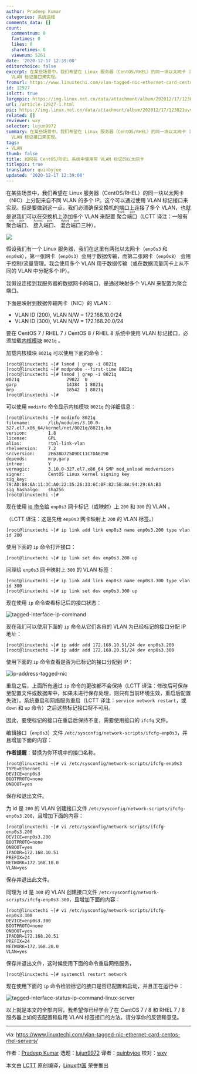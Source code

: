 ```yaml
---
author: Pradeep Kumar
categories: 系统运维
comments_data: []
count:
  commentnum: 0
  favtimes: 0
  likes: 0
  sharetimes: 0
  viewnum: 5261
date: '2020-12-17 12:39:00'
editorchoice: false
excerpt: 在某些场景中，我们希望在 Linux 服务器（CentOS/RHEL）的同一块以太网卡（NIC）上分配来自不同 VLAN 的多个 IP。这个可以通过使用
  VLAN 标记接口来实现。
fromurl: https://www.linuxtechi.com/vlan-tagged-nic-ethernet-card-centos-rhel-servers/
id: 12927
islctt: true
largepic: https://img.linux.net.cn/data/attachment/album/202012/17/123821uvv3oyonqnhn2bqq.jpg
url: /article-12927-1.html
pic: https://img.linux.net.cn/data/attachment/album/202012/17/123821uvv3oyonqnhn2bqq.jpg.thumb.jpg
related: []
reviewer: wxy
selector: lujun9972
summary: 在某些场景中，我们希望在 Linux 服务器（CentOS/RHEL）的同一块以太网卡（NIC）上分配来自不同 VLAN 的多个 IP。这个可以通过使用
  VLAN 标记接口来实现。
tags:
- VLAN
thumb: false
title: 如何在 CentOS/RHEL 系统中使用带 VLAN 标记的以太网卡
titlepic: true
translator: quinbyjoe
updated: '2020-12-17 12:39:00'
---
```


在某些场景中，我们希望在 Linux 服务器（CentOS/RHEL）的同一块以太网卡（NIC）上分配来自不同 VLAN 的多个 IP。这个可以通过使用 VLAN 标记接口来实现。但是要做到这一点，我们必须确保交换机的端口上连接了多个 VLAN，也就是说我们可以在交换机上添加多个 VLAN 来配置<ruby> 聚合端口 <rt>  Trunk port </rt></ruby>（LCTT 译注：一般有<ruby> 聚合端口 <rt>  Trunk port </rt></ruby>、<ruby> 接入端口 <rt>  Access port </rt></ruby>、<ruby> 混合端口 <rt>  Hybird port </rt></ruby>三种）。


![](/data/attachment/album/202012/17/123821uvv3oyonqnhn2bqq.jpg)


假设我们有一个 Linux 服务器，我们在这里有两张以太网卡（`enp0s3` 和 `enp0s8`），第一张网卡（`enp0s3`）会用于数据传输，而第二张网卡（`enp0s8`） 会用于控制/流量管理。我会使用多个 VLAN 用于数据传输（或在数据流量网卡上从不同的 VLAN 中分配多个 IP）。


我假设连接到我服务器的数据网卡的端口，是通过映射多个 VLAN 来配置为聚合端口。


下面是映射到数据传输网卡（NIC）的 VLAN：


* VLAN ID (200), VLAN N/W = 172.168.10.0/24
* VLAN ID (300), VLAN N/W = 172.168.20.0/24


要在 CentOS 7 / RHEL 7 / CentOS 8 / RHEL 8 系统中使用 VLAN 标记接口，必须加载[内核模块](https://www.linuxtechi.com/how-to-manage-kernel-modules-in-linux/) `8021q` 。


加载内核模块 `8021q` 可以使用下面的命令：



```
[root@linuxtechi ~]# lsmod | grep -i 8021q
[root@linuxtechi ~]# modprobe --first-time 8021q
[root@linuxtechi ~]# lsmod | grep -i 8021q
8021q                  29022  0
garp                   14384  1 8021q
mrp                    18542  1 8021q
[root@linuxtechi ~]#

```

可以使用 `modinfo` 命令显示内核模块 `8021q` 的详细信息：



```
[root@linuxtechi ~]# modinfo 8021q
filename:       /lib/modules/3.10.0-327.el7.x86_64/kernel/net/8021q/8021q.ko
version:        1.8
license:        GPL
alias:          rtnl-link-vlan
rhelversion:    7.2
srcversion:     2E63BD725D9DC11C7DA6190
depends:        mrp,garp
intree:         Y
vermagic:       3.10.0-327.el7.x86_64 SMP mod_unload modversions
signer:         CentOS Linux kernel signing key
sig_key:        79:AD:88:6A:11:3C:A0:22:35:26:33:6C:0F:82:5B:8A:94:29:6A:B3
sig_hashalgo:   sha256
[root@linuxtechi ~]#

```

现在使用 [ip 命令](https://www.linuxtechi.com/ip-command-examples-for-linux-users/)给 `enp0s3` 网卡标记（或映射）上 `200` 和 `300` 的 VLAN 。


（LCTT 译注：这是先给 `enp0s3` 网卡映射上 `200` 的 VLAN 标签。）



```
[root@linuxtechi ~]# ip link add link enp0s3 name enp0s3.200 type vlan id 200

```

使用下面的 `ip` 命令打开接口：



```
[root@linuxtechi ~]# ip link set dev enp0s3.200 up

```

同理给 `enp0s3` 网卡映射上 `300` 的 VLAN 标签：



```
[root@linuxtechi ~]# ip link add link enp0s3 name enp0s3.300 type vlan id 300
[root@linuxtechi ~]# ip link set dev enp0s3.300 up

```

现在使用 `ip` 命令查看标记后的接口状态：


![tagged-interface-ip-command](/data/attachment/album/202012/17/123939tumm5uvmdapv94mu.jpg)


现在我们可以使用下面的 `ip` 命令从它们各自的 VLAN 为已经标记的接口分配 IP 地址：



```
[root@linuxtechi ~]# ip addr add 172.168.10.51/24 dev enp0s3.200
[root@linuxtechi ~]# ip addr add 172.168.20.51/24 dev enp0s3.300

```

使用下面的 `ip` 命令查看是否为已标记的接口分配到 IP：


![ip-address-tagged-nic](/data/attachment/album/202012/17/123941gxfexy9wmyen7ye7.jpg)


重启之后，上面所有通过 `ip` 命令的更改都不会保持（LCTT 译注：修改后可保存至配置文件或数据库中，如果未进行保存处理，则只有当前环境生效，重启后配置失效）。系统重启和网络服务重启（LCTT 译注：`service network restart`，或 `down` 和 `up` 命令）之后这些标记接口将不可用。


因此，要使标记的接口在重启后保持不变，需要使用接口的 `ifcfg` 文件。


编辑接口（`enp0s3`）文件 `/etc/sysconfig/network-scripts/ifcfg-enp0s3`，并且增加下面的内容：


**作者提醒**：替换为你环境中的接口名称。



```
[root@linuxtechi ~]# vi /etc/sysconfig/network-scripts/ifcfg-enp0s3
TYPE=Ethernet
DEVICE=enp0s3
BOOTPROTO=none
ONBOOT=yes

```

保存和退出文件。


为 id 是 `200` 的 VLAN 创建接口文件 `/etc/sysconfig/network-scripts/ifcfg-enp0s3.200`，且增加下面的内容：



```
[root@linuxtechi ~]# vi /etc/sysconfig/network-scripts/ifcfg-enp0s3.200
DEVICE=enp0s3.200
BOOTPROTO=none
ONBOOT=yes
IPADDR=172.168.10.51
PREFIX=24
NETWORK=172.168.10.0
VLAN=yes

```

保存并退出此文件。


同理为 id 是 `300` 的 VLAN 创建接口文件 `/etc/sysconfig/network-scripts/ifcfg-enp0s3.300`，且增加下面的内容：



```
[root@linuxtechi ~]# vi /etc/sysconfig/network-scripts/ifcfg-enp0s3.300
DEVICE=enp0s3.300
BOOTPROTO=none
ONBOOT=yes
IPADDR=172.168.20.51
PREFIX=24
NETWORK=172.168.20.0
VLAN=yes

```

保存并退出文件，这时候使用下面的命令重启网络服务，



```
[root@linuxtechi ~]# systemctl restart network

```

现在使用下面的 `ip` 命令检验标记的接口是否已配置和启动，并且正在运行中：


![tagged-interface-status-ip-command-linux-server](/data/attachment/album/202012/17/123942e5h9p94ieldimeil.jpg)


以上就是本文的全部内容，我希望你已经学会了在 CentOS 7 / 8 和 RHEL 7 / 8 服务器上如何去配置和启用 VLAN 标签接口的方法。请分享你的反馈和意见。




---


via: <https://www.linuxtechi.com/vlan-tagged-nic-ethernet-card-centos-rhel-servers/>


作者：[Pradeep Kumar](https://www.linuxtechi.com/author/pradeep/) 选题：[lujun9972](https://github.com/lujun9972) 译者：[quinbyjoe](https://github.com/quinbyjoe) 校对：[wxy](https://github.com/wxy)


本文由 [LCTT](https://github.com/LCTT/TranslateProject) 原创编译，[Linux中国](https://linux.cn/) 荣誉推出